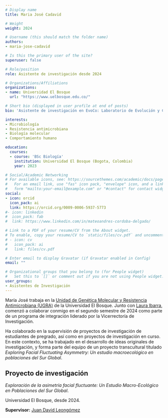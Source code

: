 ```yaml
---
# Display name
title: Maria José Cadavid

# Weight
weight: 2024

# Username (this should match the folder name)
authors:
- maria-jose-cadavid

# Is this the primary user of the site?
superuser: false

# Role/position
role: Asistente de investigación desde 2024

# Organizations/Affiliations
organizations:
- name: Universidad El Bosque
  url: "https://www.uelbosque.edu.co/"

# Short bio (displayed in user profile at end of posts)
bio: 'Asistente de investigación en EvoCo: Laboratorio de Evolución y Comportamiento Humano desde 2024.'

interests:
- Microbiología
- Resistencia antimicrobiana
- Biología molecular
- Comportamiento humano

education:
  courses:
  - course: 'BSc Biología'
    institution: Universidad El Bosque (Bogota, Colombia)
    year: 2023

# Social/Academic Networking
# For available icons, see: https://sourcethemes.com/academic/docs/page-builder/#icons
#   For an email link, use "fas" icon pack, "envelope" icon, and a link in the
#   form "mailto:your-email@example.com" or "#contact" for contact widget.
social:
- icon: orcid
  icon_pack: ai
  link: https://orcid.org/0009-0006-5937-5773
#- icon: linkedin
#  icon_pack: fab
#  link: https://www.linkedin.com/in/mateoandres-cordoba-delgado/

# Link to a PDF of your resume/CV from the About widget.
# To enable, copy your resume/CV to `static/files/cv.pdf` and uncomment the lines below.
# - icon: cv
#   icon_pack: ai
#   link: files/cv.pdf

# Enter email to display Gravatar (if Gravatar enabled in Config)
email: ""

# Organizational groups that you belong to (for People widget)
#   Set this to `[]` or comment out if you are not using People widget.
user_groups:
- Asistentes de Investigación
---
```


María José trabaja en la [Unidad de Genética Molecular y Resistencia Antimicrobiana (UGRA)](https://investigaciones.unbosque.edu.co/ugra) de la Universidad El Bosque. Junto con [Laura Ibarra](/es/author/laura-m.-ibarra/), comenzó a colaborar conmigo en el segundo semestre de 2024 como parte de un programa de integración liderado por la Vicerrectoría de Investigación.

Ha colaborado en la supervisión de proyectos de investigación de estudiantes de pregrado, así como en proyectos de investigación en curso. En este contexto, se ha trabajado en el desarrollo de ideas originales de investigación, y forma parte del equipo de un proyecto transcultural titulado *Exploring Facial Fluctuating Asymmetry: Un estudio macroecológico en poblaciones del Sur Global*.

## Proyecto de investigación  

*Exploración de la asimetría facial fluctuante: Un Estudio Macro-Ecológico en Poblaciones del Sur Global*. 

Universidad El Bosque, desde 2024.

**Supervisor:** [Juan David Leongómez](/es/#about)
